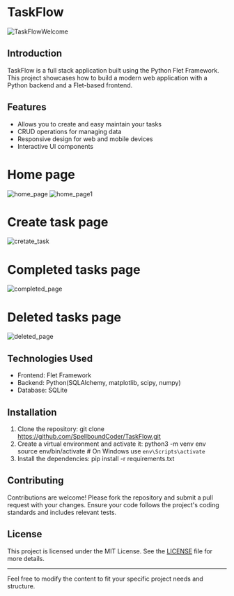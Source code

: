 # TaskFlow
![TaskFlowWelcome](https://github.com/user-attachments/assets/7052ab2c-ac60-4e55-99e3-238cf7866478)



## Introduction

TaskFlow is a full stack application built using the Python Flet Framework. This project showcases how to build a modern web application with a Python backend and a Flet-based frontend.

## Features
- Allows you to create and easy maintain your tasks
- CRUD operations for managing data
- Responsive design for web and mobile devices
- Interactive UI components
# Home page
![home_page](https://github.com/user-attachments/assets/d5674d8d-1bc1-4b6b-94f0-d7f4352d0611)
![home_page1](https://github.com/user-attachments/assets/32b596f7-80f3-4492-848e-e96e8804f8c1)

# Create task page
![cretate_task](https://github.com/user-attachments/assets/4cf0eb91-d3be-401b-85e4-c72f7e5972cc)

# Completed tasks page 
![completed_page](https://github.com/user-attachments/assets/58b71226-f565-44cd-845b-01ed49ab6883)

# Deleted tasks page
![deleted_page](https://github.com/user-attachments/assets/52b6a9d1-d221-424e-a9d5-85212beeea74)

## Technologies Used

- Frontend: Flet Framework
- Backend: Python(SQLAlchemy, matplotlib, scipy, numpy)
- Database: SQLite

## Installation

1. Clone the repository:
  git clone https://github.com/SpellboundCoder/TaskFlow.git
2. Create a virtual environment and activate it:
  python3 -m venv env
  source env/bin/activate  # On Windows use `env\Scripts\activate`
3. Install the dependencies:
  pip install -r requirements.txt

## Contributing

Contributions are welcome! Please fork the repository and submit a pull request with your changes. Ensure your code follows the project's coding standards and includes relevant tests.

## License

This project is licensed under the MIT License. See the [LICENSE](LICENSE) file for more details.

---

Feel free to modify the content to fit your specific project needs and structure.  
  
    

    


